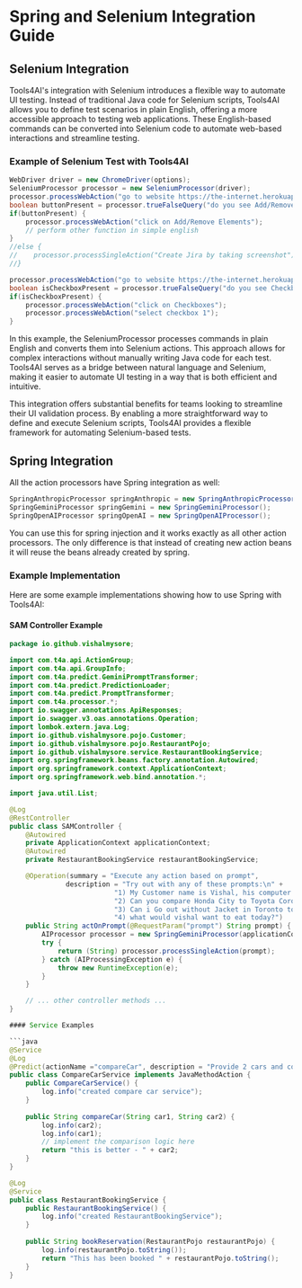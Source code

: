 # Spring and Selenium Integration Guide

## Selenium Integration

Tools4AI's integration with Selenium introduces a flexible way to automate UI testing. Instead of traditional Java code for Selenium scripts, Tools4AI allows you to define test scenarios in plain English, offering a more accessible approach to testing web applications. These English-based commands can be converted into Selenium code to automate web-based interactions and streamline testing.

### Example of Selenium Test with Tools4AI

```java
WebDriver driver = new ChromeDriver(options);
SeleniumProcessor processor = new SeleniumProcessor(driver);
processor.processWebAction("go to website https://the-internet.herokuapp.com");
boolean buttonPresent = processor.trueFalseQuery("do you see Add/Remove Elements?");
if(buttonPresent) {
    processor.processWebAction("click on Add/Remove Elements");
    // perform other function in simple english
} 
//else {
//    processor.processSingleAction("Create Jira by taking screenshot");
//}

processor.processWebAction("go to website https://the-internet.herokuapp.com");
boolean isCheckboxPresent = processor.trueFalseQuery("do you see Checkboxes?");
if(isCheckboxPresent) {
    processor.processWebAction("click on Checkboxes");
    processor.processWebAction("select checkbox 1");
}
```

In this example, the SeleniumProcessor processes commands in plain English and converts them into Selenium actions. This approach allows for complex interactions without manually writing Java code for each test. Tools4AI serves as a bridge between natural language and Selenium, making it easier to automate UI testing in a way that is both efficient and intuitive.

This integration offers substantial benefits for teams looking to streamline their UI validation process. By enabling a more straightforward way to define and execute Selenium scripts, Tools4AI provides a flexible framework for automating Selenium-based tests.

## Spring Integration

All the action processors have Spring integration as well:

```java
SpringAnthropicProcessor springAnthropic = new SpringAnthropicProcessor(applicationContext);
SpringGeminiProcessor springGemini = new SpringGeminiProcessor();
SpringOpenAIProcessor springOpenAI = new SpringOpenAIProcessor();
```

You can use this for spring injection and it works exactly as all other action processors. The only difference is that instead of creating new action beans it will reuse the beans already created by spring.

### Example Implementation

Here are some example implementations showing how to use Spring with Tools4AI:

#### SAM Controller Example
```java
package io.github.vishalmysore;

import com.t4a.api.ActionGroup;
import com.t4a.api.GroupInfo;
import com.t4a.predict.GeminiPromptTransformer;
import com.t4a.predict.PredictionLoader;
import com.t4a.predict.PromptTransformer;
import com.t4a.processor.*;
import io.swagger.annotations.ApiResponses;
import io.swagger.v3.oas.annotations.Operation;
import lombok.extern.java.Log;
import io.github.vishalmysore.pojo.Customer;
import io.github.vishalmysore.pojo.RestaurantPojo;
import io.github.vishalmysore.service.RestaurantBookingService;
import org.springframework.beans.factory.annotation.Autowired;
import org.springframework.context.ApplicationContext;
import org.springframework.web.bind.annotation.*;

import java.util.List;

@Log
@RestController
public class SAMController {
    @Autowired
    private ApplicationContext applicationContext;
    @Autowired
    private RestaurantBookingService restaurantBookingService;

    @Operation(summary = "Execute any action based on prompt", 
              description = "Try out with any of these prompts:\n" +
                          "1) My Customer name is Vishal, his computer needs repair\n" +
                          "2) Can you compare Honda City to Toyota Corolla\n" +
                          "3) Can i Go out without Jacket in Toronto today\n" +
                          "4) what would vishal want to eat today?")
    public String actOnPrompt(@RequestParam("prompt") String prompt) {
        AIProcessor processor = new SpringGeminiProcessor(applicationContext);
        try {
            return (String) processor.processSingleAction(prompt);
        } catch (AIProcessingException e) {
            throw new RuntimeException(e);
        }
    }

    // ... other controller methods ...
}

#### Service Examples

```java
@Service
@Log
@Predict(actionName ="compareCar", description = "Provide 2 cars and compare them")
public class CompareCarService implements JavaMethodAction {
    public CompareCarService() {
        log.info("created compare car service");
    }
    
    public String compareCar(String car1, String car2) {
        log.info(car2);
        log.info(car1);
        // implement the comparison logic here
        return "this is better - " + car2;
    }
}

@Log
@Service
public class RestaurantBookingService {
    public RestaurantBookingService() {
        log.info("created RestaurantBookingService");
    }
    
    public String bookReservation(RestaurantPojo restaurantPojo) {
        log.info(restaurantPojo.toString());
        return "This has been booked " + restaurantPojo.toString();
    }
}